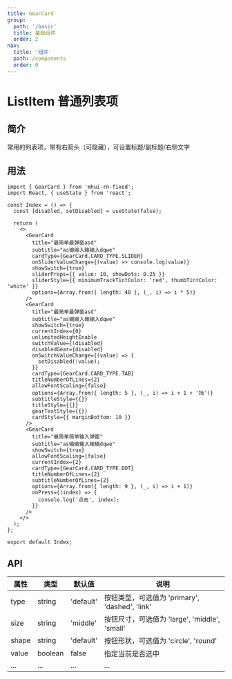 ```yaml
---
title: GearCard
group:
  path: '/basic'
  title: 基础组件
  order: 2
nav:
  title: '组件'
  path: /components
  order: 0
---
```


# ListItem 普通列表项

## 简介

常用的列表项，带有右箭头（可隐藏），可设置标题/副标题/右侧文字

## 用法

```tsx
import { GearCard } from 'mhui-rn-fixed';
import React, { useState } from 'react';

const Index = () => {
  const [disabled, setDisabled] = useState(false);

  return (
    <>
      <GearCard
        title="最简单最弹窗asd"
        subtitle="as输输入输输入dqwe"
        cardType={GearCard.CARD_TYPE.SLIDER}
        onSliderValueChange={(value) => console.log(value)}
        showSwitch={true}
        sliderProps={{ value: 10, showDots: 0.25 }}
        sliderStyle={{ minimumTrackTintColor: 'red', thumbTintColor: 'white' }}
        options={Array.from({ length: 40 }, (_, i) => i * 5)}
      />
      <GearCard
        title="最简单最弹窗asd"
        subtitle="as输输入输输入dqwe"
        showSwitch={true}
        currentIndex={0}
        unlimitedHeightEnable
        switchValue={!disabled}
        disabledGear={disabled}
        onSwitchValueChange={(value) => {
          setDisabled(!value);
        }}
        cardType={GearCard.CARD_TYPE.TAB}
        titleNumberOfLines={2}
        allowFontScaling={false}
        options={Array.from({ length: 5 }, (_, i) => i + 1 + '挡')}
        subtitleStyle={{}}
        titleStyle={{}}
        gearTextStyle={{}}
        cardStyle={{ marginBottom: 10 }}
      />
      <GearCard
        title="最简单简单输入弹窗"
        subtitle="as输输输入输输dqwe"
        showSwitch={true}
        allowFontScaling={false}
        currentIndex={2}
        cardType={GearCard.CARD_TYPE.DOT}
        titleNumberOfLines={2}
        subtitleNumberOfLines={2}
        options={Array.from({ length: 9 }, (_, i) => i + 1)}
        onPress={(index) => {
          console.log('点击', index);
        }}
      />
    </>
  );
};

export default Index;
```

## API

| 属性  | 类型    | 默认值    | 说明                                           |
| ----- | ------- | --------- | ---------------------------------------------- |
| type  | string  | 'default' | 按钮类型，可选值为 'primary', 'dashed', 'link' |
| size  | string  | 'middle'  | 按钮尺寸，可选值为 'large', 'middle', 'small'  |
| shape | string  | 'default' | 按钮形状，可选值为 'circle', 'round'           |
| value | boolean | false     | 指定当前是否选中                               |
| ...   | ...     | ...       | ...                                            |
